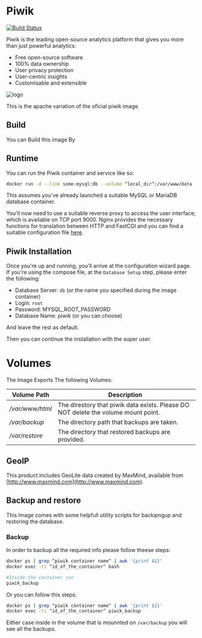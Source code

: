 # Piwik

[![Build Status](https://travis-ci.org/piwik/docker-piwik.svg?branch=master)](https://travis-ci.org/piwik/docker-piwik)

Piwik is the leading open-source analytics platform that gives you more than just powerful analytics:

- Free open-source software
- 100% data ownership
- User privacy protection
- User-centric insights
- Customisable and extensible

![logo](https://rawgit.com/piwik/docker-piwik/master/logo.svg)

This is the apache variation of the oficial piwik image.

## Build

You can Build this image By

## Runtime

You can run the Piwik container and service like so:

```bash
docker run -d --link some-mysql:db --volume ^local_dir^:/var/www/data --volume ^backup_dir^:/var/backup --volume ^restore_dir^:/var/restore -p ^some_port^:80 piwik
```

This assumes you've already launched a suitable MySQL or MariaDB database container.

You'll now need to use a suitable reverse proxy to access the user interface; which is available on TCP port 9000. Nginx provides the necessary functions for translation between HTTP and FastCGI and you can find a suitable configuration file [here](https://github.com/indiehosters/piwik/blob/master/nginx.conf).

## Piwik Installation

Once you're up and running, you'll arrive at the configuration wizard page. If you're using the compose file, at the `Database Setup` step, please enter the following:

- Database Server: `db` (or the name you specified during the image container)
- Login: `root`
- Password: MYSQL_ROOT_PASSWORD
- Database Name: piwik (or you can choose)

And leave the rest as default.

Then you can continue the installation with the super user.

# Volumes

The Image Exports The following Volumes:

Volume Path | Description
--- | ---
*/var/www/html* | The direstory that piwik data exists. Please DO NOT delete the volume mount point.
*/var/backup* | The directory path that backups are taken.
*/var/restore* | The directory that restored backups are provided.

## GeoIP

This product includes GeoLite data created by MaxMind, available from [http://www.maxmind.com](http://www.maxmind.com).

## Backup and restore

This Image comes with some helpfull utility scripts for backipngup and restoring the database.

### Backup

In order to backup all the required info please follow theese steps:

```bash
docker ps | grep ^piwik container name^ | awk '{print $1}'
docker exec -ti ^id_of_the_container^ bash

#Inside the container run
piwik_backup

```
Or you can follow this steps:


```bash
docker ps | grep ^piwik container name^ | awk '{print $1}'
docker exec -ti ^id_of_the_container^ piwik_backup

```

Either case inside in the volume that is mounnted on `/var/backup` you will see all the backups.
